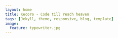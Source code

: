 ```yaml
---
layout: home
title: Kecoro - Code till reach heaven
tags: [Jekyll, theme, responsive, blog, template]
image:
  feature: typewriter.jpg
---
```

